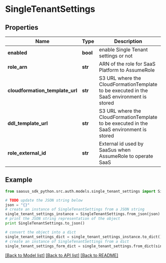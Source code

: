 # SingleTenantSettings


## Properties
Name | Type | Description | Notes
------------ | ------------- | ------------- | -------------
**enabled** | **bool** | enable Single Tenant settings or not | 
**role_arn** | **str** | ARN of the role for SaaS Platform to AssumeRole | 
**cloudformation_template_url** | **str** | S3 URL where the CloudFormationTemplate to be executed in the SaaS environment is stored | 
**ddl_template_url** | **str** | S3 URL where the CloudFormationTemplate to be executed in the SaaS environment is stored | 
**role_external_id** | **str** | External id used by SaaSus when AssumeRole to operate SaaS | 

## Example

```python
from saasus_sdk_python.src.auth.models.single_tenant_settings import SingleTenantSettings

# TODO update the JSON string below
json = "{}"
# create an instance of SingleTenantSettings from a JSON string
single_tenant_settings_instance = SingleTenantSettings.from_json(json)
# print the JSON string representation of the object
print SingleTenantSettings.to_json()

# convert the object into a dict
single_tenant_settings_dict = single_tenant_settings_instance.to_dict()
# create an instance of SingleTenantSettings from a dict
single_tenant_settings_form_dict = single_tenant_settings.from_dict(single_tenant_settings_dict)
```
[[Back to Model list]](../README.md#documentation-for-models) [[Back to API list]](../README.md#documentation-for-api-endpoints) [[Back to README]](../README.md)


